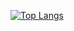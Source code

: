 [![Top Langs](https://github-readme-stats.vercel.app/api/top-langs/?username=506129747ryu
)](https://github.com/anuraghazra/github-readme-stats)
